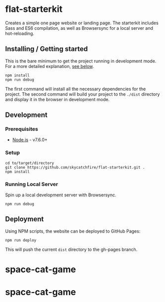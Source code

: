 # flat-starterkit

Creates a simple one page website or landing page. The starterkit includes Sass and ES6 compilation, as well as Browsersync for a local server and hot-reloading.

## Installing / Getting started

This is the bare minimum to get the project running in development mode. For a more detailed explanation, [see below](#development).

```shell
npm install
npm run debug
```

The first command will install all the necessary dependencies for the project. The second command will build your project to the `./dist` directory and display it in the browser in development mode.

## Development

### Prerequisites

- [Node.js](https://nodejs.org/en/) - v7.6.0+

### Setup

```shell
cd to/target/directory
git clone https://github.com/skycatchfire/flat-starterkit.git .
npm install
```

### Running Local Server

Spin up a local development server with Browsersync.

```shell
npm run debug
```

## Deployment

Using NPM scripts, the website can be deployed to GitHub Pages:

```shell
npm run deploy
```

This will push the current `dist` directory to the gh-pages branch.
# space-cat-game
# space-cat-game
